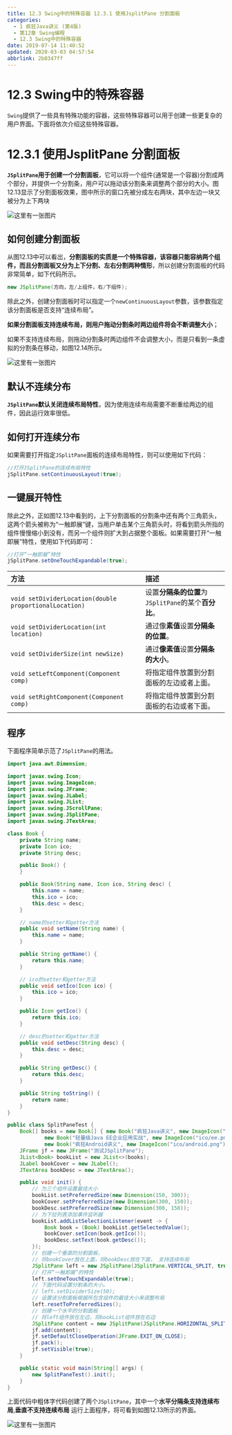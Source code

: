 ```yaml
---
title: 12.3 Swing中的特殊容器 12.3.1 使用JsplitPane 分割面板
categories: 
  - 1 疯狂Java讲义 (第4版)
  - 第12章 Swing编程
  - 12.3 Swing中的特殊容器
date: 2019-07-14 11:40:52
updated: 2020-03-03 04:57:54
abbrlink: 2b0347ff
---
```

# 12.3 Swing中的特殊容器
`Swing`提供了一些具有特殊功能的容器，这些特殊容器可以用于创建一些更复杂的用户界面。下面将依次介绍这些特殊容器。
# 12.3.1 使用JsplitPane 分割面板
**`JSplitPane`用于创建一个分割面板**，它可以将一个组件(通常是一个容器)分割成两个部分，并提供一个分割条，用户可以拖动该分割条来调整两个部分的大小。图12.13显示了分割面板效果，图中所示的窗口先被分成左右两块，其中左边一块又被分为上下两块

![这里有一张图片](https://raw.githubusercontent.com/lanlan2017/images/master/CrazyJavaHandout4/Chapter12/12.3.1/1.png)

## 如何创建分割面板
从图12.13中可以看岀，**分割面板的实质是一个特殊容器，该容器只能容纳两个组件，而且分割面板又分为上下分割、左右分割两种情形**，所以创建分割面板的代码非常简单，如下代码所示。

```java
new JSplitPane(方向，左/上组件，右/下组件);
```

除此之外，创建分割面板时可以指定一个`newContinuousLayout`参数，该参数指定该分割面板是否支持“连续布局”。

**如果分割面板支持连续布局，则用户拖动分割条时两边组件将会不断调整大小**；

如果不支持连续布局，则拖动分割条时两边组件不会调整大小，而是只看到一条虚拟的分割条在移动，如图12.14所示。

![这里有一张图片](https://raw.githubusercontent.com/lanlan2017/images/master/CrazyJavaHandout4/Chapter12/12.3.1/2.png)

## 默认不连续分布
**`JSplitPane`默认关闭连续布局特性**，因为使用连续布局需要不断重绘两边的组件，因此运行效率很低。

## 如何打开连续分布

如果需要打开指定`JSplitPane`面板的连续布局特性，则可以使用如下代码：

```java
//打开JSplitPane的连续布局特性
jSplitPane.setContinuousLayout(true);
```
## 一键展开特性

除此之外，正如图12.13中看到的，上下分割面板的分割条中还有两个三角箭头，这两个箭头被称为“一触即展”键，当用户单击某个三角箭头时，将看到箭头所指的组件慢慢缩小到没有，而另一个组件则扩大到占据整个面板。如果需要打开“一触即展”特性，使用如下代码即可：

```java
//打开“一触即展”特性
jSplitPane.setOneTouchExpandable(true);
```

|方法|描述|
|:--|:--|
|`void setDividerLocation(double proportionalLocation)`|设置**分隔条的位置**为`JSplitPane`的某个**百分比**。|
|`void setDividerLocation(int location)`|通过像**素值**设置**分隔条的位置**。|
|`void setDividerSize(int newSize)`|通过**像素值**设置**分隔条的大小**。|
|`void setLeftComponent(Component comp)`|将指定组件放置到分割面板的左边或者上面。|
|`void setRightComponent(Component comp)`|将指定组件放置到分割面板的右边或者下面。|

## 程序

下面程序简单示范了`JSplitPane`的用法。
```java
import java.awt.Dimension;

import javax.swing.Icon;
import javax.swing.ImageIcon;
import javax.swing.JFrame;
import javax.swing.JLabel;
import javax.swing.JList;
import javax.swing.JScrollPane;
import javax.swing.JSplitPane;
import javax.swing.JTextArea;

class Book {
    private String name;
    private Icon ico;
    private String desc;

    public Book() {
    }

    public Book(String name, Icon ico, String desc) {
        this.name = name;
        this.ico = ico;
        this.desc = desc;
    }

    // name的setter和getter方法
    public void setName(String name) {
        this.name = name;
    }

    public String getName() {
        return this.name;
    }

    // ico的setter和getter方法
    public void setIco(Icon ico) {
        this.ico = ico;
    }

    public Icon getIco() {
        return this.ico;
    }

    // desc的setter和getter方法
    public void setDesc(String desc) {
        this.desc = desc;
    }

    public String getDesc() {
        return this.desc;
    }

    public String toString() {
        return name;
    }
}

public class SplitPaneTest {
    Book[] books = new Book[] { new Book("疯狂Java讲义", new ImageIcon("ico/java.png"), "国内关于Java编程最全面的图书\n看得懂，学得会"),
            new Book("轻量级Java EE企业应用实战", new ImageIcon("ico/ee.png"), "SSH整合开发的经典图书，值得拥有"),
            new Book("疯狂Android讲义", new ImageIcon("ico/android.png"), "全面介绍Android平台应用程序\n开发的各方面知识") };
    JFrame jf = new JFrame("测试JSplitPane");
    JList<Book> bookList = new JList<>(books);
    JLabel bookCover = new JLabel();
    JTextArea bookDesc = new JTextArea();

    public void init() {
        // 为三个组件设置最佳大小
        bookList.setPreferredSize(new Dimension(150, 300));
        bookCover.setPreferredSize(new Dimension(300, 150));
        bookDesc.setPreferredSize(new Dimension(300, 150));
        // 为下拉列表添加事件监听器
        bookList.addListSelectionListener(event -> {
            Book book = (Book) bookList.getSelectedValue();
            bookCover.setIcon(book.getIco());
            bookDesc.setText(book.getDesc());
        });
        // 创建一个垂直的分割面板，
        // 将bookCover放在上面，将bookDesc放在下面， 支持连续布局
        JSplitPane left = new JSplitPane(JSplitPane.VERTICAL_SPLIT, true, bookCover, new JScrollPane(bookDesc));
        // 打开“一触即展”的特性
        left.setOneTouchExpandable(true);
        // 下面代码设置分割条的大小。
        // left.setDividerSize(50);
        // 设置该分割面板根据所包含组件的最佳大小来调整布局
        left.resetToPreferredSizes();
        // 创建一个水平的分割面板
        // 将left组件放在左边，将bookList组件放在右边
        JSplitPane content = new JSplitPane(JSplitPane.HORIZONTAL_SPLIT, left, bookList);
        jf.add(content);
        jf.setDefaultCloseOperation(JFrame.EXIT_ON_CLOSE);
        jf.pack();
        jf.setVisible(true);
    }

    public static void main(String[] args) {
        new SplitPaneTest().init();
    }
}
```
上面代码中粗体字代码创建了两个`JSplitPane`，其中一个**水平分隔条支持连续布局**,**垂直不支持连续布局**
运行上面程序，将可看到如图12.13所示的界面。

![这里有一张图片](https://raw.githubusercontent.com/lanlan2017/images/master/CrazyJavaHandout4/Chapter12/12.3.1/1.png)

<!-- CrazyJavaHandout4/Chapter12/12.3.1/ -->
